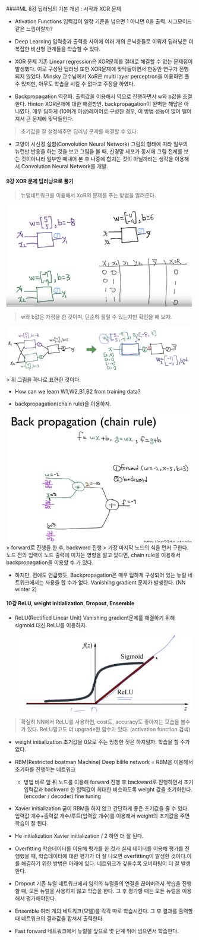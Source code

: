 ####ML 8강 딥러닝의 기본 개념 : 시작과 XOR 문제

+ Ativation Functions
 입력값이 일정 기준을 넘으면 1 아니면 0을 출력.
 시그모이드 같은 느낌이랄까?

+ Deep Learning
 입력층과 출력층 사이에 여러 개의 은닉층들로 이뤄져 딥러닝은 더 복잡한 비선형 관계들을 학습할 수 있다.
 
+ XOR 문제
 기존 Linear regression은 XOR문제를 절대로 해결할 수 없는 문제점이 발생했다. 이로 구성된 딥러닝 또한 XOR문제에 맞닥들이면서 한동안 연구가 진행되지 않았다.
Minsky 교수님께서 XoR은 multi layer perceptron을 이용하면 풀 수 있지만, 아무도 학습을 시킬 수 없다고 주장을 하였다.

+ Backpropagation
 역전파. 출력값을 이용해서 역으로 진행하면서 w와 b값을 조절한다. Hinton
 XOR문제에 대한 해결방안. backpropagation이 완벽한 해답은 아니였다.
 매우 딥하게 (10여개 이상)레이어로 구성된 경우, 이 방법 성능이 많이 떨어져서 큰 문제에 맞닥들인다.
> 초기값을 잘 설정해주면 딥러닝 문제를 해결할 수 있다.

+ 고양이 시신경 실험(Convolution Neural Network)
  그림의 형태에 따라 일부의 뉴런만 반응을 하는 것을 보고 그림을 볼 때, 신경망 세포가 동시에 그림 전체를 보는 것이아니라 일부만 떼내어 본 후 나중에 합치는 것이 아닐까라는 생각을 이용해서 Convolution Neural Network를 개발.

#### 9강 XOR 문제 딥러닝으로 풀기
> 뉴럴네트워크를 이용해서 XoR의 문제를 푸는 방법을 알려준다.

  <img src="./image15.png"  width="500">

> w와 b값은 가정을 한 것이며, 단순히 풀릴 수 있는지만 확인을 해 보자.
 
  <img src="./image16.png"  width="500">
> 위 그림을 하나로 표현한 것이다.

+ How can we learn W1,W2,B1,B2 from training data?
 - backpropagation(chain rule)을 이용하자.
 
  <img src="./image17.png"  width="500">
> forward로 진행을 한 후, backword 진행
> 가장 마지막 노드의 식을 먼저 구한다. 노드 전의 입력이 노드 출력에 미치는 영향을 알고 있다면, chain rule을 이용해서  backpropagation을 이용할 수 가 있다. 

+ 하지만, 전에도 언급했듯, Backpropagation은 매우 딥하게 구성되어 있는 뉴럴 네트워크에서는 사용을 할 수가 없다. Vanishing gradient 문제가 발생한다. (NN winter 2) 

#### 10강 ReLU, weight initialization, Dropout, Ensemble

+ ReLU(Rectified Linear Unit)
 Vanishing gradient문제를 해결하기 위해 sigmoid 대신 ReLU를 이용하자.

  <img src="./image18.png"  width="500">

> 확실히 NN에서 ReLU를 사용하면, cost도, accuracy도 좋아지는 모습을 볼수가 있다.
> ReLU말고도 더 upgrade된 함수가 있다. (activation function 검색)

+ weight initialization
 초기값을 0으로 주는 멍청한 짓은 하지말자. 학습을 할 수가 없다.
 + RBM(Restricted boatman Machine)
  Deep bilife network = RBM을 이용해서 초기화를 진행하는 네트워크
  	+ 방법
  	바로 앞 뒤 노드를 이용해 forward 진행 후 backward로 진행하면서 초기 입력값과 backward 한 입력값이 최대한 비슷하도록  weight 값을 초기화한다. (encoder / decoder)
  fine tuning
 + Xavier initialization
  굳이 RBM을 하지 않고 간단하게 좋은 초기값을 줄 수 있다.
  입력값 개수+출력값 개수/루트(입력값 개수)를 이용해서 weight의 초기값을 주면 학습이 잘 된다.
 + He initialization
  Xavier initialization / 2 하면 더 잘 된다.

+ Overfitting
 학습데이터를 이용해 평가를 한 것과 실제 데이터를 이용해 평가를 진행했을 때, 학습데이터에 대한 평가가 더 잘 나오면 overfitting이 발생한 것이다.이를 해결하기 위한 방법은 아래에 있다. 네트워크가 깊을수록 오버피팅이 더 잘 발생한다.
 
+ Dropout
 기존 뉴럴 네트워크에서 임의의 뉴럴들의 연결을 끊어버려서 학습을 진행할 때, 모든 뉴럴을 사용하지 않고 학습을 한다. 그 후 평가할 때는 모든 뉴럴을 이용해서 평가해야한다.

+ Ensemble
 여러 개의 네트워크(모델)를 각각 따로 학습시킨다. 그 후 결과를 출력할 때 네트워크의 결과값을 합쳐서 출력한다.

+ Fast forward
 네트워크에서 뉴럴을 앞으로 몇 단계 뛰어 넘으면서 학습한다.

